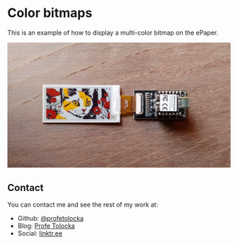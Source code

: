 # Color bitmaps

This is an example of how to display a multi-color bitmap on the ePaper.

![alt text](../../Images/ColorBitmaps.png) 

## Contact

You can contact me and see the rest of my work at: 

- Github: [@profetolocka](https://github.com/profetolocka)
- Blog: [Profe Tolocka](https://www.profetolocka.com.ar)
- Social: [linktr.ee](https://linktr.ee/profetolocka)
